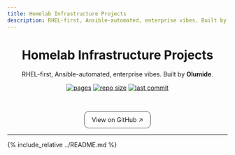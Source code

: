 ```yaml
---
title: Homelab Infrastructure Projects
description: RHEL-first, Ansible-automated, enterprise vibes. Built by Olumide.
---
```


<div align="center">

# Homelab Infrastructure Projects

RHEL-first, Ansible-automated, enterprise vibes. Built by **Olumide**.

[![pages](https://img.shields.io/badge/pages-active-success)](./)
[![repo size](https://img.shields.io/github/repo-size/lummidizzle/homelab-infrastructure-projects)](https://github.com/lummidizzle/homelab-infrastructure-projects)
[![last commit](https://img.shields.io/github/last-commit/lummidizzle/homelab-infrastructure-projects)](https://github.com/lummidizzle/homelab-infrastructure-projects/commits/main)

<br/>

<a href="https://github.com/lummidizzle/homelab-infrastructure-projects" style="display:inline-block;padding:10px 16px;border-radius:10px;border:1px solid #444;text-decoration:none;">View on GitHub ↗</a>

</div>

---

{% include_relative ../README.md %}

